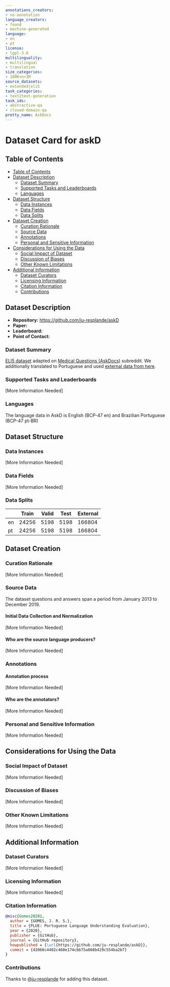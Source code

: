 ```yaml
---
annotations_creators:
- no-annotation
language_creators:
- found
- machine-generated
language:
- en
- pt
license:
- lgpl-3.0
multilinguality:
- multilingual
- translation
size_categories:
- 100K<n<1M
source_datasets:
- extended|eli5
task_categories:
- text2text-generation
task_ids:
- abstractive-qa
- closed-domain-qa
pretty_name: AskDocs
---
```


# Dataset Card for askD

## Table of Contents
- [Table of Contents](#table-of-contents)
- [Dataset Description](#dataset-description)
  - [Dataset Summary](#dataset-summary)
  - [Supported Tasks and Leaderboards](#supported-tasks-and-leaderboards)
  - [Languages](#languages)
- [Dataset Structure](#dataset-structure)
  - [Data Instances](#data-instances)
  - [Data Fields](#data-fields)
  - [Data Splits](#data-splits)
- [Dataset Creation](#dataset-creation)
  - [Curation Rationale](#curation-rationale)
  - [Source Data](#source-data)
  - [Annotations](#annotations)
  - [Personal and Sensitive Information](#personal-and-sensitive-information)
- [Considerations for Using the Data](#considerations-for-using-the-data)
  - [Social Impact of Dataset](#social-impact-of-dataset)
  - [Discussion of Biases](#discussion-of-biases)
  - [Other Known Limitations](#other-known-limitations)
- [Additional Information](#additional-information)
  - [Dataset Curators](#dataset-curators)
  - [Licensing Information](#licensing-information)
  - [Citation Information](#citation-information)
  - [Contributions](#contributions)

## Dataset Description

- **Repository:** https://github.com/ju-resplande/askD
- **Paper:**
- **Leaderboard:**
- **Point of Contact:**

### Dataset Summary

[ELI5 dataset](https://huggingface.co/datasets/eli5) adapted on [Medical Questions (AskDocs)](https://www.reddit.com/r/AskDocs/) subreddit.
We additionally translated to Portuguese and used <a href="https://github.com/LasseRegin/medical-question-answer-data"> external data from here<a>.

### Supported Tasks and Leaderboards

[More Information Needed]

### Languages

The language data in AskD is English (BCP-47 en) and Brazilian Portuguese (BCP-47 pt-BR) 

## Dataset Structure

### Data Instances

[More Information Needed]

### Data Fields

[More Information Needed]

### Data Splits

|                             | Train  | Valid | Test | External |
| -----                       | ------ | ----- | ---- | -------- |
| en                          | 24256  |  5198 | 5198 | 166804   |
| pt                          | 24256  |  5198 | 5198 | 166804   |
 

## Dataset Creation

### Curation Rationale

[More Information Needed]

### Source Data

 The dataset questions and answers span a period from January 2013 to December 2019.

#### Initial Data Collection and Normalization

[More Information Needed]

#### Who are the source language producers?

[More Information Needed]

### Annotations

#### Annotation process

[More Information Needed]

#### Who are the annotators?

[More Information Needed]

### Personal and Sensitive Information

[More Information Needed]

## Considerations for Using the Data

### Social Impact of Dataset

[More Information Needed]

### Discussion of Biases

[More Information Needed]

### Other Known Limitations

[More Information Needed]

## Additional Information

### Dataset Curators

[More Information Needed]

### Licensing Information

[More Information Needed]

### Citation Information

```bibtex
@misc{Gomes20202,
  author = {GOMES, J. R. S.},
  title = {PLUE: Portuguese Language Understanding Evaluation},
  year = {2020},
  publisher = {GitHub},
  journal = {GitHub repository},
  howpublished = {\url{https://github.com/ju-resplande/askD}},
  commit = {42060c4402c460e174cbb75a868b429c554ba2b7}
}
```

### Contributions

Thanks to [@ju-resplande](https://github.com/ju-resplande) for adding this dataset.
